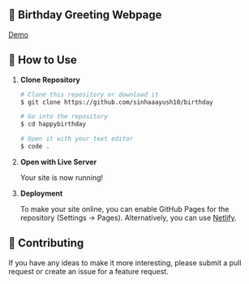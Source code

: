 ## 🎉 Birthday Greeting Webpage 

[Demo](https://sinhaaayush10.github.io/birthday/)

## 🚀 How to Use

1.  **Clone Repository**

    ```bash
    # Clone this repository or download it
    $ git clone https://github.com/sinhaaayush10/birthday

    # Go into the repository
    $ cd happybirthday

    # Open it with your text editor
    $ code .
    ```

2. **Open with Live Server**

    Your site is now running!

3. **Deployment**

    To make your site online, you can enable GitHub Pages for the repository (Settings -> Pages). Alternatively, you can use [Netlify](https://www.netlify.com/).

## 📝 Contributing

If you have any ideas to make it more interesting, please submit a pull request or create an issue for a feature request.


